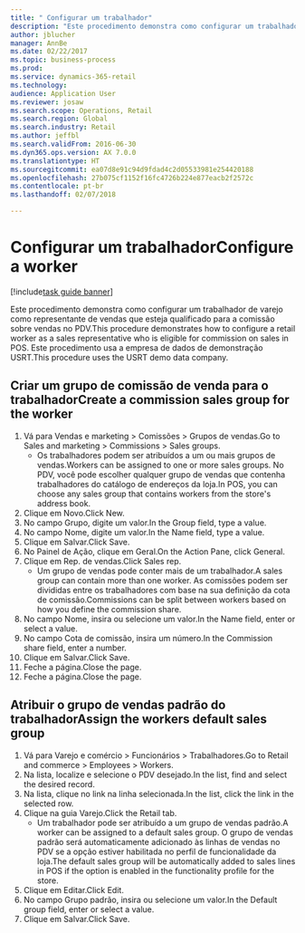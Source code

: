 ```yaml
--- 
title: " Configurar um trabalhador"
description: "Este procedimento demonstra como configurar um trabalhador de varejo como representante de vendas que esteja qualificado para a comissão sobre vendas no PDV."
author: jblucher
manager: AnnBe
ms.date: 02/22/2017
ms.topic: business-process
ms.prod: 
ms.service: dynamics-365-retail
ms.technology: 
audience: Application User
ms.reviewer: josaw
ms.search.scope: Operations, Retail
ms.search.region: Global
ms.search.industry: Retail
ms.author: jeffbl
ms.search.validFrom: 2016-06-30
ms.dyn365.ops.version: AX 7.0.0
ms.translationtype: HT
ms.sourcegitcommit: ea07d8e91c94d9fdad4c2d05533981e254420188
ms.openlocfilehash: 27b075cf1152f16fc4726b224e877eacb2f2572c
ms.contentlocale: pt-br
ms.lasthandoff: 02/07/2018

---
```

# <a name="configure-a-worker"></a><span data-ttu-id="78e3f-103"> Configurar um trabalhador</span><span class="sxs-lookup"><span data-stu-id="78e3f-103">Configure a worker</span></span>

[!include[task guide banner](../includes/task-guide-banner.md)]

<span data-ttu-id="78e3f-104">Este procedimento demonstra como configurar um trabalhador de varejo como representante de vendas que esteja qualificado para a comissão sobre vendas no PDV.</span><span class="sxs-lookup"><span data-stu-id="78e3f-104">This procedure demonstrates how to configure a retail worker as a sales representative who is eligible for commission on sales in POS.</span></span> <span data-ttu-id="78e3f-105">Este procedimento usa a empresa de dados de demonstração USRT.</span><span class="sxs-lookup"><span data-stu-id="78e3f-105">This procedure uses the USRT demo data company.</span></span>


## <a name="create-a-commission-sales-group-for-the-worker"></a><span data-ttu-id="78e3f-106">Criar um grupo de comissão de venda para o trabalhador</span><span class="sxs-lookup"><span data-stu-id="78e3f-106">Create a commission sales group for the worker</span></span>
1. <span data-ttu-id="78e3f-107">Vá para Vendas e marketing > Comissões > Grupos de vendas.</span><span class="sxs-lookup"><span data-stu-id="78e3f-107">Go to Sales and marketing > Commissions > Sales groups.</span></span>
    * <span data-ttu-id="78e3f-108">Os trabalhadores podem ser atribuídos a um ou mais grupos de vendas.</span><span class="sxs-lookup"><span data-stu-id="78e3f-108">Workers can be assigned to one or more sales groups.</span></span> <span data-ttu-id="78e3f-109">No PDV, você pode escolher qualquer grupo de vendas que contenha trabalhadores do catálogo de endereços da loja.</span><span class="sxs-lookup"><span data-stu-id="78e3f-109">In POS, you can choose any sales group that contains workers from the store's address book.</span></span>  
2. <span data-ttu-id="78e3f-110">Clique em Novo.</span><span class="sxs-lookup"><span data-stu-id="78e3f-110">Click New.</span></span>
3. <span data-ttu-id="78e3f-111">No campo Grupo, digite um valor.</span><span class="sxs-lookup"><span data-stu-id="78e3f-111">In the Group field, type a value.</span></span>
4. <span data-ttu-id="78e3f-112">No campo Nome, digite um valor.</span><span class="sxs-lookup"><span data-stu-id="78e3f-112">In the Name field, type a value.</span></span>
5. <span data-ttu-id="78e3f-113">Clique em Salvar.</span><span class="sxs-lookup"><span data-stu-id="78e3f-113">Click Save.</span></span>
6. <span data-ttu-id="78e3f-114">No Painel de Ação, clique em Geral.</span><span class="sxs-lookup"><span data-stu-id="78e3f-114">On the Action Pane, click General.</span></span>
7. <span data-ttu-id="78e3f-115">Clique em Rep. de vendas.</span><span class="sxs-lookup"><span data-stu-id="78e3f-115">Click Sales rep.</span></span>
    * <span data-ttu-id="78e3f-116">Um grupo de vendas pode conter mais de um trabalhador.</span><span class="sxs-lookup"><span data-stu-id="78e3f-116">A sales group can contain more than one worker.</span></span> <span data-ttu-id="78e3f-117">As comissões podem ser divididas entre os trabalhadores com base na sua definição da cota de comissão.</span><span class="sxs-lookup"><span data-stu-id="78e3f-117">Commissions can be split between workers based on how you define the commission share.</span></span>  
8. <span data-ttu-id="78e3f-118">No campo Nome, insira ou selecione um valor.</span><span class="sxs-lookup"><span data-stu-id="78e3f-118">In the Name field, enter or select a value.</span></span>
9. <span data-ttu-id="78e3f-119">No campo Cota de comissão, insira um número.</span><span class="sxs-lookup"><span data-stu-id="78e3f-119">In the Commission share field, enter a number.</span></span>
10. <span data-ttu-id="78e3f-120">Clique em Salvar.</span><span class="sxs-lookup"><span data-stu-id="78e3f-120">Click Save.</span></span>
11. <span data-ttu-id="78e3f-121">Feche a página.</span><span class="sxs-lookup"><span data-stu-id="78e3f-121">Close the page.</span></span>
12. <span data-ttu-id="78e3f-122">Feche a página.</span><span class="sxs-lookup"><span data-stu-id="78e3f-122">Close the page.</span></span>

## <a name="assign-the-workers-default-sales-group"></a><span data-ttu-id="78e3f-123">Atribuir o grupo de vendas padrão do trabalhador</span><span class="sxs-lookup"><span data-stu-id="78e3f-123">Assign the workers default sales group</span></span>
1. <span data-ttu-id="78e3f-124">Vá para Varejo e comércio > Funcionários > Trabalhadores.</span><span class="sxs-lookup"><span data-stu-id="78e3f-124">Go to Retail and commerce > Employees > Workers.</span></span>
2. <span data-ttu-id="78e3f-125">Na lista, localize e selecione o PDV desejado.</span><span class="sxs-lookup"><span data-stu-id="78e3f-125">In the list, find and select the desired record.</span></span>
3. <span data-ttu-id="78e3f-126">Na lista, clique no link na linha selecionada.</span><span class="sxs-lookup"><span data-stu-id="78e3f-126">In the list, click the link in the selected row.</span></span>
4. <span data-ttu-id="78e3f-127">Clique na guia Varejo.</span><span class="sxs-lookup"><span data-stu-id="78e3f-127">Click the Retail tab.</span></span>
    * <span data-ttu-id="78e3f-128">Um trabalhador pode ser atribuído a um grupo de vendas padrão.</span><span class="sxs-lookup"><span data-stu-id="78e3f-128">A worker can be assigned to a default sales group.</span></span> <span data-ttu-id="78e3f-129">O grupo de vendas padrão será automaticamente adicionado às linhas de vendas no PDV se a opção estiver habilitada no perfil de funcionalidade da loja.</span><span class="sxs-lookup"><span data-stu-id="78e3f-129">The default sales group will be automatically added to sales lines in POS if the option is enabled in the functionality profile for the store.</span></span>  
5. <span data-ttu-id="78e3f-130">Clique em Editar.</span><span class="sxs-lookup"><span data-stu-id="78e3f-130">Click Edit.</span></span>
6. <span data-ttu-id="78e3f-131">No campo Grupo padrão, insira ou selecione um valor.</span><span class="sxs-lookup"><span data-stu-id="78e3f-131">In the Default group field, enter or select a value.</span></span>
7. <span data-ttu-id="78e3f-132">Clique em Salvar.</span><span class="sxs-lookup"><span data-stu-id="78e3f-132">Click Save.</span></span>


